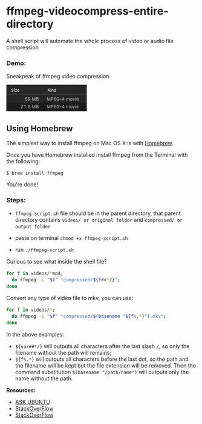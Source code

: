 # ffmpeg-videocompress-entire-directory
A shell script will automate the whole process of video or audio file compression

### Demo:
Sneakpeak of ffmpeg video compression.

![image](img/compress-img.png)


## Using Homebrew
The simplest way to install ffmpeg on Mac OS X is with [Homebrew](http://mxcl.github.com/homebrew/).

Once you have Homebrew installed install ffmpeg from the Terminal with the following:
```
$ brew install ffmpeg
```

You're done!

### Steps:

- `ffmpeg-script.sh` file should be in the parent directory, that parent directory contains `videos/ or original folder` and `compressed/ or output folder`

- paste on terminal `chmod +x ffmpeg-script.sh`

- run `./ffmpeg-script.sh`

Curious to see what inside the shell file?
```bash
for f in videos/*mp4; 
  do ffmpeg -i "$f" "compressed/${f##*/}"; 
done
```

Convert any type of video file to mkv, you can use:
```bash
for f in videos/*;
  do ffmpeg -i "$f" "compressed/$(basename "${f%.*}").mkv";
done
```

In the above examples:

- `${var##*/}` will outputs all characters after the last slash `/`, so only the filename without the path will remains;
- `${f%.*}` will outputs all characters before the last dot, so the path and the filename will be kept but the file extension will be removed. Then the command substitution `$(basename "/path/name")` will outputs only the name without the path.

**Resources:**
- [ASK UBUNTU](https://askubuntu.com/questions/1172233/batch-compress-videos-with-ffmpeg)
- [StackOverFlow](https://stackoverflow.com/questions/5784661/how-do-you-convert-an-entire-directory-with-ffmpeg)
- [StackOverFlow](https://stackoverflow.com/questions/125281/how-do-i-remove-the-file-suffix-and-path-portion-from-a-path-string-in-bash/125340#125340)
